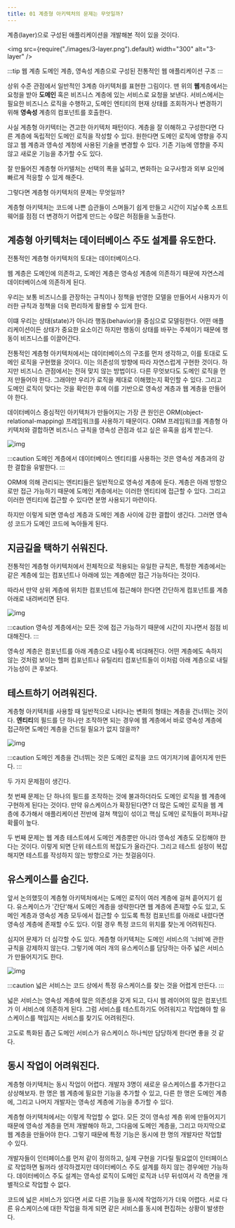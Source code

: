 ```yaml
---
title: 01 계층형 아키텍처의 문제는 무엇일까?
---
```


계층(layer)으로 구성된 애플리케이션을 개발해본 적이 있을 것이다.

<img
src={require("./images/3-layer.png").default}
width="300"
alt="3-layer"
/>

:::tip
웹 계층 도메인 계층, 영속성 계층으로 구성된 전통적인 웹 애플리케이션 구조
:::

상위 수준 관점에서 일반적인 3계층 아키텍처를 표현한 그림이다. 맨 위의 **웹**계층에서는 요청을 받아 **도메인** 혹은 비즈니스 계층에 있는 서비스로 요청을 보낸다. 서비스에서는 필요한 비즈니스 로직을 수행하고, 도메인 엔티티의 현재 상태를 조회하거나 변경하기 위해 **영속성** 계층의 컴포넌트를 호출한다.

사실 계층형 아키텍터는 견고한 아키텍처 패턴이다. 계층을 잘 이해하고 구성한다면 다른 계층에 독립적인 도메인 로직을 작성할 수 있다. 원한다면 도메인 로직에 영향을 주지 않고 웹 계층과 영속성 계청에 사용된 기술을 변경할 수 있다. 기존 기능에 영향을 주지 않고 새로운 기능을 추가할 수도 있다.

잘 만들어진 계층형 아키텔처는 선택의 폭을 넓히고, 변화하는 요구사항과 외부 요인에 빠르게 적응할 수 있게 해준다.

그렇다면 계층형 아키텍처의 문제는 무엇일까?

계층형 아키텍처는 코드에 나쁜 습관들이 스며들기 쉽게 만들고 시간이 지날수록 소프트웨어를 점점 더 변경하기 어렵게 만드는 수많은 허점들을 노출한다.

## 계층형 아키텍처는 데이터베이스 주도 설계를 유도한다.

전통적인 계층형 아키텍처의 토대는 데이터베이스다.

웹 계층은 도메인에 의존하고, 도메인 계층은 영속성 계층에 의존하기 때문에 자연스레 데이터베이스에 의존하게 된다.

우리는 보통 비즈니스를 관장하는 규칙이나 정책을 반영한 모델을 만들어서 사용자가 이러한 규칙과 정책을 더욱 편리하게 활용할 수 있게 한다.

이떄 우리는 상태(state)가 아니라 행동(behavior)을 중심으로 모델링한다. 어떤 애플리케이션이든 상태가 중요한 요소이긴 하지만 행동이 상태를 바꾸는 주체이기 때문에 행동이 비즈니스를 이끌어간다.

전통적인 계층형 아키텍처에서는 데이터베이스의 구조를 먼저 생각하고, 이를 토대로 도메인 로직을 구현했을 것이다. 이는 의존성의 방향에 따라 자연스럽게 구현한 것이다. 하지만 비즈니스 관점에서는 전혀 맞지 않는 방법이다. 다른 무엇보다도 도메인 로직을 먼저 만들어야 한다. 그래야만 우리가 로직을 제대로 이해했는지 확인할 수 있다. 그리고 도메인 로직이 맞다는 것을 확인한 후에 이를 기반으로 영속성 계층과 웹 계층을 만들어야 한다.

데이터베이스 중심적인 아키텍처가 만들어지는 가장 큰 원인은 ORM(object-relational-mapping) 프레임워크를 사용하기 때문이다. ORM 프레임워크를 계층형 아키텍처와 결합하면 비즈니스 규칙을 영속성 관점과 섞고 싶은 유혹을 쉽게 받는다.

![img](./images/1.2.png)

:::caution
도메인 계층에서 데이터베이스 엔티티를 사용하는 것은 영속성 계층과의 강한 결합을 유발한다.
:::

ORM에 의해 관리되는 엔티티들은 일반적으로 영속성 계층에 둔다. 계층은 아래 방향으로만 접근 가능하기 때문에 도메인 계층에서는 이러한 엔티티에 접근할 수 있다. 그리고 이러한 엔티티에 접근할 수 있다면 분명 사용되기 마련이다.

하지만 이렇게 되면 영속성 계층과 도메인 계층 사이에 강한 결합이 생긴다. 그러면 영속성 코드가 도메인 코드에 녹아들게 된다.

## 지금길을 택하기 쉬워진다.

전통적인 계층형 아키텍처에서 전체적으로 적용되는 유일한 규칙은, 특정한 계층에서는 같은 계층에 있는 컴포넌트나 아래에 있는 계층에만 접근 가능하다는 것이다.

따라서 만약 상위 계층에 위치한 컴포넌트에 접근해야 한다면 간단하게 컴포넌트를 계층 아래로 내려버리면 된다.

![img](./images/1.3.png)

:::caution
영속성 계층에서는 모든 것에 접근 가능하기 때문에 시간이 지나면서 점점 비대해진다.
:::

영속성 계층은 컴포넌트를 아래 계층으로 내릴수록 비대해진다. 어떤 계층에도 속하지 않는 것처럼 보이는 헬퍼 컴포넌트나 유틸리티 컴포넌트들이 이처럼 아래 계층으로 내릴 가능성이 큰 후보다.

## 테스트하기 어려워진다.

계층형 아키텍처를 사용할 때 일반적으로 나타나는 변화의 형태는 계층을 건너뛰는 것이다. **엔티티**의 필드를 단 하나만 조작하면 되는 경우에 웹 계층에서 바로 영속성 계층에 접근하면 도메인 계층을 건드릴 필요가 없지 않을까?

![img](./images/1.4.png)

:::caution
도메인 계층을 건너뛰는 것은 도메인 로직을 코드 여기저기에 흩어지게 만든다.
:::

두 가지 문제점이 생긴다.

첫 번째 문제는 단 하나의 필드를 조작하는 것에 불과하더라도 도메인 로직을 웹 계층에 구현하게 된다는 것이다. 만약 유스케이스가 확장된다면? 더 많은 도메인 로직을 웹 계층에 추가해서 애플리케이션 전반에 걸쳐 책임이 섞이고 핵심 도메인 로직들이 퍼져나갈 확률이 높다.

두 번째 문제는 웹 계층 테스트에서 도메인 계층뿐만 아니라 영속성 계층도 모킹해야 한다는 것이다. 이렇게 되면 단위 테스트의 복잡도가 올라간다. 그리고 테스트 설정이 복잡해지면 테스트를 작성하지 않는 방향으로 가는 첫걸음이다.

## 유스케이스를 숨긴다.

앞서 논의했듯이 계층형 아키텍처에서는 도메인 로직이 여러 계층에 걸쳐 흩어지기 쉽다. 유스케이스가 '간단'해서 도메인 계층을 생략한다면 웹 계층에 존재할 수도 있고, 도메인 계층과 영속성 계층 모두에서 접근할 수 있도록 특정 컴포넌트를 아래로 내렸다면 영속성 계층에 존재할 수도 있다. 이럴 경우 특정 코드의 위치를 찾는게 어려워진다.

심지어 문제가 더 심각할 수도 있다. 계층형 아키텍처는 도메인 서비스의 '너비'에 관한 규칙을 강제하지 않는다. 그렇기에 여러 개의 유스케이스를 담당하는 아주 넓은 서비스가 만들어지기도 한다.

![img](./images/1.5.png)

:::caution
넓은 서비스는 코드 상에서 특정 유스케이스를 찾는 것을 어렵게 만든다.
:::

넓은 서비스는 영속성 계층에 많은 의존성을 갖게 되고, 다시 웹 레이어의 많은 컴포넌트가 이 서비스에 의존하게 된다. 그럼 서비스를 테스트하기도 어려워지고 작업해야 할 유스케이스를 책임지는 서비스를 찾기도 어려워진다.

고도로 특화된 좁근 도메인 서비스가 유스케이스 하나씩만 담당하게 한다면 좋을 것 같다.

## 동시 작업이 어려워진다.

계층형 아키텍처는 동시 작업이 어렵다. 개발자 3명이 새로운 유스케이스를 추가한다고 상상해보자. 한 명은 웹 계층에 필요한 기능을 추가할 수 있고, 다른 한 명은 도메인 계층에, 그리고 나머지 개발자는 영속성 계층에 기능을 추가할 수 있다.

계층형 아키텍처에서는 이렇게 작업할 수 없다. 모든 것이 영속성 계층 위에 만들어지기 때문에 영속성 계층을 먼저 개발해야 하고, 그다음에 도메인 계층을, 그리고 마지막으로 웹 계층을 만들어야 한다. 그렇기 때문에 특정 기능은 동시에 한 명의 개발자만 작업할 수 있다.

개발자들이 인터페이스를 먼저 같이 정의하고, 실제 구현을 기다릴 필요없이 인터페이스로 작업하면 될꺼라 생각하겠지만 데이터베이스 주도 설계를 하지 않는 경우에만 가능하다. 데이터베이스 주도 설계는 영속성 로직이 도메인 로직과 너무 뒤섞여서 각 측면을 개별적으로 작업할 수 없다.

코드에 넓은 서비스가 있다면 서로 다른 기능을 동시에 작업하기가 더욱 어렵다. 서로 다른 유스케이스에 대한 작업을 하게 되면 같은 서비스를 동시에 편집하는 상황이 발생한다.

